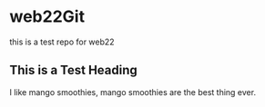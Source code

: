 # web22Git
this is a test repo for web22

## This is a Test Heading 

I like mango smoothies, mango smoothies are the best thing ever.